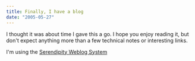 ```yaml
---
title: Finally, I have a blog
date: "2005-05-27"
---
```

I thought it was about time I gave this a go. I hope you enjoy reading it, but don't expect anything more than a few technical notes or interesting links.

I'm using the [Serendipity Weblog System](http://www.s9y.org/)